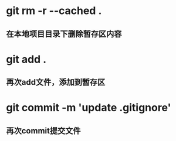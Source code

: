 # git rm -r --cached .
## 在本地项目目录下删除暂存区内容
# git add .
## 再次add文件，添加到暂存区
# git commit -m 'update .gitignore'
## 再次commit提交文件
